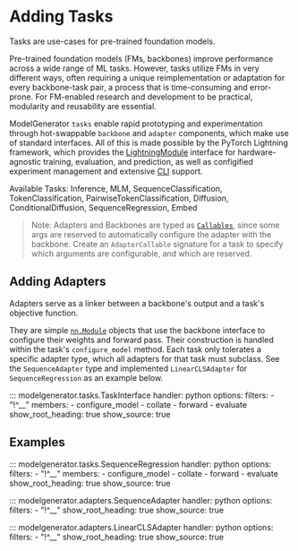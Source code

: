 # Adding Tasks

Tasks are use-cases for pre-trained foundation models.

Pre-trained foundation models (FMs, backbones) improve performance across a wide range of ML tasks.
However, tasks utilize FMs in very different ways, often requiring a unique reimplementation or adaptation for every backbone-task pair, a process that is time-consuming and error-prone.
For FM-enabled research and development to be practical, modularity and reusability are essential.

ModelGenerator `tasks` enable rapid prototyping and experimentation through hot-swappable `backbone` and `adapter` components, which make use of standard interfaces.
All of this is made possible by the PyTorch Lightning framework, which provides the [LightningModule](https://lightning.ai/docs/pytorch/stable/cli/lightning_cli.html) interface for hardware-agnostic training, evaluation, and prediction, as well as configified experiment management and extensive [CLI](https://lightning.ai/docs/pytorch/stable/cli/lightning_cli.html) support.


Available Tasks: 
Inference, MLM, SequenceClassification, TokenClassification, PairwiseTokenClassification, Diffusion, ConditionalDiffusion, SequenceRegression, Embed


> Note: Adapters and Backbones are typed as [`Callables`](https://jsonargparse.readthedocs.io/en/stable/index.html#callable-type), since some args are reserved to automatically configure the adapter with the backbone.
Create an `AdapterCallable` signature for a task to specify which arguments are configurable, and which are reserved.
> 

## Adding Adapters

Adapters serve as a linker between a backbone's output and a task's objective function. 

They are simple [`nn.Module`](https://pytorch.org/docs/stable/generated/torch.nn.Module.html) objects that use the backbone interface to configure their weights and forward pass.
Their construction is handled within the task's `configure_model` method.
Each task only tolerates a specific adapter type, which all adapters for that task must subclass.
See the `SequenceAdapter` type and implemented `LinearCLSAdapter` for `SequenceRegression` as an example below.

::: modelgenerator.tasks.TaskInterface
    handler: python
    options:
      filters:
        - "!^__"
      members:
        - configure_model
        - collate
        - forward
        - evaluate
      show_root_heading: true
      show_source: true

## Examples

::: modelgenerator.tasks.SequenceRegression
    handler: python
    options:
      filters:
        - "!^__"
      members:
        - configure_model
        - collate
        - forward
        - evaluate
      show_root_heading: true
      show_source: true

::: modelgenerator.adapters.SequenceAdapter
    handler: python
    options:
      filters:
        - "!^__"
      show_root_heading: true
      show_source: true

::: modelgenerator.adapters.LinearCLSAdapter
    handler: python
    options:
      filters:
        - "!^__"
      show_root_heading: true
      show_source: true
